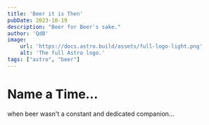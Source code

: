 ```yaml
---
title: 'Beer it is Then'
pubDate: 2023-10-19
description: "Beer for Beer's sake."
author: 'QdB'
image:
    url: 'https://docs.astro.build/assets/full-logo-light.png'
    alt: 'The full Astro logo.'
tags: ["astro", "beer"]
---
```


# Name a Time…

when beer wasn't a constant and dedicated companion…